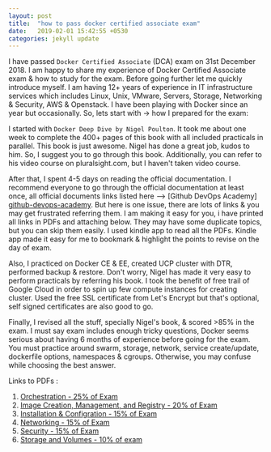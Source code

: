 ```yaml
---
layout: post
title:  "how to pass docker certified associate exam"
date:   2019-02-01 15:42:55 +0530
categories: jekyll update
---
```


I have passed `Docker Certified Associate` (DCA) exam on 31st December 2018. I am happy to share my experience of Docker Certified Associate exam & how to study for the exam. Before going further let me quickly introduce myself. I am having 12+ years of experience in IT infrastructure services which includes Linux, Unix, VMware, Servers, Storage, Networking & Security, AWS & Openstack. I have been playing with Docker since an year but occasionally. So, lets start with -> how I prepared for the exam:

I started with `Docker Deep Dive by Nigel Poulton`. It took me about one week to complete the 400+ pages of this book with all included practicals in parallel. This book is just awesome. Nigel has done a great job, kudos to him. So, I suggest you to go through this book. Additionally, you can refer to his video course on pluralsight.com, but I haven't taken video course.
 
After that, I spent 4-5 days on reading the official documentation. I recommend everyone to go through the official documentation at least once, all official documents links listed here --> [Github DevOps Academy] [github-devops-academy]. But here is one issue, there are lots of links & you may get frustrated referring them. I am making it easy for you, i have printed all links in PDFs and attaching below. They may have some duplicate topics, but you can skip them easily. I used kindle app to read all the PDFs. Kindle app made it easy for me to bookmark & highlight the points to revise on the day of exam. 

Also, I practiced on Docker CE & EE, created UCP cluster with DTR, performed backup & restore. Don't worry, Nigel has made it very easy to perform practicals by referring his book. I took the benefit of free trail of Google Cloud in order to spin up few compute instances for creating cluster. Used the free SSL certificate from Let's Encrypt but that's optional, self signed certificates are also good to go.

Finally, I revised all the stuff, specially Nigel's book, & scored >85% in the exam. I must say exam includes enough tricky questions, Docker seems serious about having 6 months of experience before going for the exam. You must practice around swarm, storage, network, service create/update, dockerfile options, namespaces & cgroups. Otherwise, you may confuse while choosing the best answer. 

Links to PDFs :

1. [Orchestration - 25% of Exam][Orchestration]
2. [Image Creation, Management, and Registry - 20% of Exam][Image]
3. [Installation & Configration - 15% of Exam][Installation]
4. [Networking - 15% of Exam][Networking]
5. [Security - 15% of Exam][Security]
6. [Storage and Volumes - 10% of exam][Storage]

[github-devops-academy]: https://github.com/DevOps-Academy-Org/dca-prep-guide
[Orchestration]:/assets/Orchestration.pdf
[Image]:/assets/Image-Creation.pdf
[Installation]:/assets/Installation-Configration.pdf
[Networking]:/assets/Networking.pdf
[Security]:/assets/Security.pdf
[Storage]:/assets/Storage.pdf
